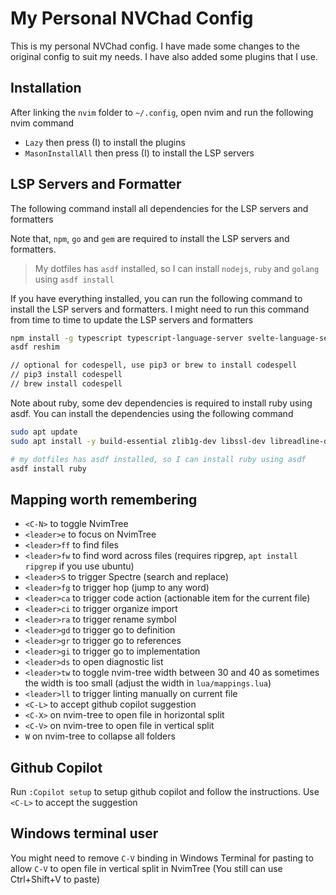 # My Personal NVChad Config

This is my personal NVChad config. I have made some changes to the original config to suit my needs. I have also added some plugins that I use.

## Installation

After linking the `nvim` folder to `~/.config`, open nvim and run the following nvim command

- `Lazy` then press (I) to install the plugins
- `MasonInstallAll` then press (I) to install the LSP servers

## LSP Servers and Formatter

The following command install all dependencies for the LSP servers and formatters

Note that, `npm`, `go` and `gem` are required to install the LSP servers and formatters.

> My dotfiles has `asdf` installed, so I can install `nodejs`, `ruby` and `golang` using `asdf install`

If you have everything installed, you can run the following command to install the LSP servers and formatters.
I might need to run this command from time to time to update the LSP servers and formatters

```bash
npm install -g typescript typescript-language-server svelte-language-server @fsouza/prettierd nodemon
asdf reshim

// optional for codespell, use pip3 or brew to install codespell
// pip3 install codespell
// brew install codespell
```

Note about ruby, some dev dependencies is required to install ruby using asdf. You can install the dependencies using the following command

```bash
sudo apt update
sudo apt install -y build-essential zlib1g-dev libssl-dev libreadline-dev libyaml-dev libncurses5-dev libffi-dev libgdbm-dev

# my dotfiles has asdf installed, so I can install ruby using asdf
asdf install ruby
```

## Mapping worth remembering

- `<C-N>` to toggle NvimTree
- `<leader>e` to focus on NvimTree
- `<leader>ff` to find files
- `<leader>fw` to find word across files (requires ripgrep, `apt install ripgrep` if you use ubuntu)
- `<leader>S` to trigger Spectre (search and replace)
- `<leader>fg` to trigger hop (jump to any word)
- `<leader>ca` to trigger code action (actionable item for the current file)
- `<leader>ci` to trigger organize import
- `<leader>ra` to trigger rename symbol
- `<leader>gd` to trigger go to definition
- `<leader>gr` to trigger go to references
- `<leader>gi` to trigger go to implementation
- `<leader>ds` to open diagnostic list
- `<leader>tw` to toggle nvim-tree width between 30 and 40 as sometimes the width is too small (adjust the width in `lua/mappings.lua`)
- `<leader>ll` to trigger linting manually on current file
- `<C-L>` to accept github copilot suggestion
- `<C-X>` on nvim-tree to open file in horizontal split
- `<C-V>` on nvim-tree to open file in vertical split
- `W` on nvim-tree to collapse all folders

## Github Copilot

Run `:Copilot setup` to setup github copilot and follow the instructions. Use `<C-L>` to accept the suggestion

## Windows terminal user

You might need to remove `C-V` binding in Windows Terminal for pasting to allow `C-V` to open file in vertical split in NvimTree (You still can use Ctrl+Shift+V to paste)
